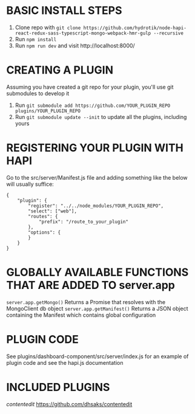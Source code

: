 # BASIC INSTALL STEPS
1. Clone repo with `git clone https://github.com/hydrotik/node-hapi-react-redux-sass-typescript-mongo-webpack-hmr-gulp --recursive`
2. Run `npm install`
3. Run `npm run dev` and visit http://localhost:8000/

# CREATING A PLUGIN
Assuming you have created a git repo for your plugin, you'll use git submodules to develop it
1. Run `git submodule add https://github.com/YOUR_PLUGIN_REPO plugins/YOUR_PLUGIN_REPO`
2. Run `git submodule update --init` to update all the plugins, including yours

# REGISTERING YOUR PLUGIN WITH HAPI
Go to the src/server/Manifest.js file and adding something like the below will usually suffice:
```
{
    "plugin": {
        "register": "../../node_modules/YOUR_PLUGIN_REPO",
        "select": ["web"],
        "routes": {
            "prefix": "/route_to_your_plugin"
        },
        "options": {
        }
    }
}
```
# GLOBALLY AVAILABLE FUNCTIONS THAT ARE ADDED TO server.app 
`server.app.getMongo()` Returns a Promise that resolves with the MongoClient db object
`server.app.getManifest()` Returns a JSON object containing the Manifest which contains global configuration

# PLUGIN CODE
See plugins/dashboard-component/src/server/index.js for an example of plugin code and see the hapi.js documentation

# INCLUDED PLUGINS
*contentedit* https://github.com/dhsaks/contentedit
